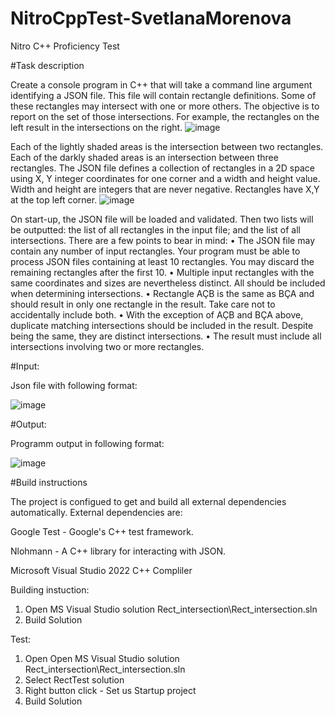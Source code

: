 # NitroCppTest-SvetlanaMorenova

Nitro C++ Proficiency Test

#Task description

Create a console program in C++ that will take a command line argument identifying a JSON file. This
file will contain rectangle definitions. Some of these rectangles may intersect with one or more others.
The objective is to report on the set of those intersections.
For example, the rectangles on the left result in the intersections on the right.
![image](https://github.com/Morenova/NitroCppTest-SvetlanaMorenova/assets/11922964/132b10c8-9c17-4fdd-aa23-aab50673f0a5)


Each of the lightly shaded areas is the intersection between two rectangles. Each of the darkly shaded
areas is an intersection between three rectangles.
The JSON file defines a collection of rectangles in a 2D space
using X, Y integer coordinates for one corner and a width and
height value. Width and height are integers that are never
negative. Rectangles have X,Y at the top left corner.
![image](https://github.com/Morenova/NitroCppTest-SvetlanaMorenova/assets/11922964/ee69853e-f51d-4d27-a3dd-b5a80e7b41e2)


On start-up, the JSON file will be loaded and validated. Then two lists will
be outputted: the list of all rectangles in the input file; and the list of all intersections.
There are a few points to bear in mind:
• The JSON file may contain any number of input rectangles. Your program must be able
to process JSON files containing at least 10 rectangles. You may discard the remaining
rectangles after the first 10.
• Multiple input rectangles with the same coordinates and sizes are nevertheless distinct.
All should be included when determining intersections.
• Rectangle AÇB is the same as BÇA and should result in only one rectangle in the result.
Take care not to accidentally include both.
• With the exception of AÇB and BÇA above, duplicate matching intersections should be
included in the result. Despite being the same, they are distinct intersections.
• The result must include all intersections involving two or more rectangles.

#Input:

Json file with following format:

![image](https://github.com/Morenova/NitroCppTest-SvetlanaMorenova/assets/11922964/8fb9dca7-b31b-46f6-a09e-663e32b91d83)


#Output:

Programm output in following format:

![image](https://github.com/Morenova/NitroCppTest-SvetlanaMorenova/assets/11922964/724420e0-8dbb-4af6-8291-2edfc6a9e183)


#Build instructions

The project is configued to get and build all external dependencies automatically.
External dependencies are:

Google Test - Google's C++ test framework.

Nlohmann - A C++ library for interacting with JSON. 

Microsoft Visual Studio 2022 C++ Compliler

Building instuction:
1. Open MS Visual Studio solution Rect_intersection\Rect_intersection.sln
2. Build Solution

Test:
1. Open Open MS Visual Studio solution Rect_intersection\Rect_intersection.sln
2. Select RectTest solution
3. Right button click - Set us Startup project
4. Build Solution


